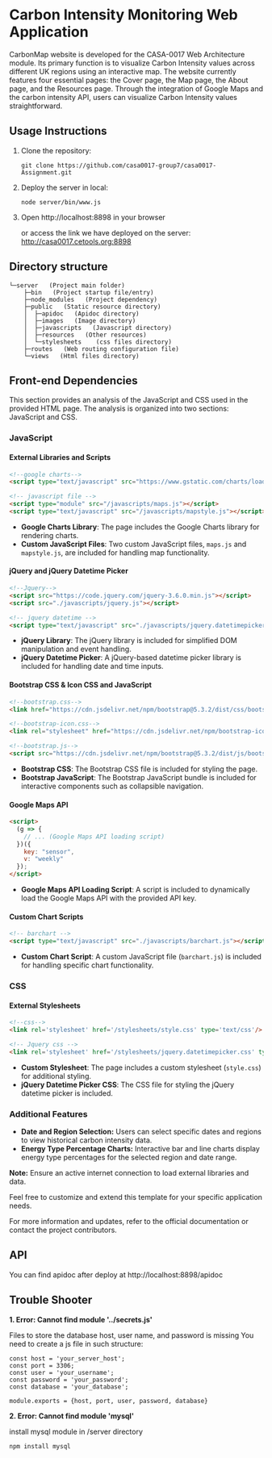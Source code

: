 # Carbon Intensity Monitoring Web Application
CarbonMap website is developed for the CASA-0017 Web Architecture module. Its primary function is to visualize Carbon Intensity values across different UK regions using an interactive map. The website currently features four essential pages: the Cover page, the Map page, the About page, and the Resources page. Through the integration of Google Maps and the carbon intensity API, users can visualize Carbon Intensity values straightforward.
## Usage Instructions

1. Clone the repository:

   ```
   git clone https://github.com/casa0017-group7/casa0017-Assignment.git
   ```

   

2. Deploy the server in local:

   ```
   node server/bin/www.js
   ```

3. Open http://localhost:8898 in your browser

   or access the link we have deployed on the server: http://casa0017.cetools.org:8898
   
## Directory structure

```
└─server   (Project main folder)
    ├─bin   (Project startup file/entry)
    ├─node_modules   (Project dependency)
    ├─public   (Static resource directory)
    │  ├─apidoc   (Apidoc directory)
    │  ├─images   (Image directory)
    │  ├─javascripts   (Javascript directory)
    │  ├─resources   (Other resources)
    │  └─stylesheets    (css files directory)
    ├─routes   (Web routing configuration file)
    └─views   (Html files directory)
```

## Front-end Dependencies

This section provides an analysis of the JavaScript and CSS used in the provided HTML page. The analysis is organized into two sections: JavaScript and CSS.

### JavaScript

#### External Libraries and Scripts

```html
<!--google charts-->
<script type="text/javascript" src="https://www.gstatic.com/charts/loader.js"></script>

<!-- javascript file -->
<script type="module" src="/javascripts/maps.js"></script>
<script type="text/javascript" src="/javascripts/mapstyle.js"></script>
```

- **Google Charts Library**: The page includes the Google Charts library for rendering charts.
- **Custom JavaScript Files**: Two custom JavaScript files, `maps.js` and `mapstyle.js`, are included for handling map functionality.

#### jQuery and jQuery Datetime Picker

```html
<!--Jquery-->
<script src="https://code.jquery.com/jquery-3.6.0.min.js"></script>
<script src="./javascripts/jquery.js"></script>

<!-- jquery datetime -->
<script type="text/javascript" src="./javascripts/jquery.datetimepicker.full.min.js"></script>
```

- **jQuery Library**: The jQuery library is included for simplified DOM manipulation and event handling.
- **jQuery Datetime Picker**: A jQuery-based datetime picker library is included for handling date and time inputs.

#### Bootstrap CSS & Icon CSS and JavaScript

```html
<!--bootstrap.css-->
<link href="https://cdn.jsdelivr.net/npm/bootstrap@5.3.2/dist/css/bootstrap.min.css" rel="stylesheet" integrity="sha384-T3c6CoIi6uLrA9TneNEoa7RxnatzjcDSCmG1MXxSR1GAsXEV/Dwwykc2MPK8M2HN" crossorigin="anonymous">

<!--bootstrap-icon.css-->
<link rel="stylesheet" href="https://cdn.jsdelivr.net/npm/bootstrap-icons@1.10.0/font/bootstrap-icons.css">

<!--bootstrap.js-->
<script src="https://cdn.jsdelivr.net/npm/bootstrap@5.3.2/dist/js/bootstrap.bundle.min.js" integrity="sha384-C6RzsynM9kWDrMNeT87bh95OGNyZPhcTNXj1NW7RuBCsyN/o0jlpcV8Qyq46cDfL" crossorigin="anonymous"></script>
```

- **Bootstrap CSS**: The Bootstrap CSS file is included for styling the page.
- **Bootstrap JavaScript**: The Bootstrap JavaScript bundle is included for interactive components such as collapsible navigation.

#### Google Maps API

```html
<script>
  (g => {
    // ... (Google Maps API loading script)
  })({
    key: "sensor",
    v: "weekly"
  });
</script>
```

- **Google Maps API Loading Script**: A script is included to dynamically load the Google Maps API with the provided API key.

#### Custom Chart Scripts

```html
<!-- barchart -->
<script type="text/javascript" src="./javascripts/barchart.js"></script>
```

- **Custom Chart Script**: A custom JavaScript file (`barchart.js`) is included for handling specific chart functionality.

### CSS

#### External Stylesheets

```html
<!--css-->
<link rel='stylesheet' href='/stylesheets/style.css' type='text/css'/>

<!-- Jquery css -->
<link rel='stylesheet' href='/stylesheets/jquery.datetimepicker.css' type='text/css'/>
```

- **Custom Stylesheet**: The page includes a custom stylesheet (`style.css`) for additional styling.
- **jQuery Datetime Picker CSS**: The CSS file for styling the jQuery datetime picker is included.




### Additional Features

- **Date and Region Selection:** Users can select specific dates and regions to view historical carbon intensity data.
- **Energy Type Percentage Charts:** Interactive bar and line charts display energy type percentages for the selected region and date range.



**Note:** Ensure an active internet connection to load external libraries and data.

Feel free to customize and extend this template for your specific application needs.

For more information and updates, refer to the official documentation or contact the project contributors.

## API

You can find apidoc after deploy at http://localhost:8898/apidoc

## Trouble Shooter

<b>1. Error: Cannot find module '../secrets.js' </b>

Files to store the database host, user name, and password is missing
You need to create a js file in such structure:
```
const host = 'your_server_host';
const port = 3306;
const user = 'your_username';
const password = 'your_password';
const database = 'your_database';

module.exports = {host, port, user, password, database}
```

<b>2. Error: Cannot find module 'mysql' </b>

install mysql module in /server directory

```
npm install mysql
```

